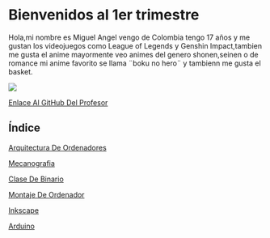 # Bienvenidos al 1er trimestre
Hola,mi nombre es Miguel Angel vengo de Colombia tengo 17 años y me gustan los videojuegos como League of Legends y Genshin Impact,tambien me gusta el anime mayormente veo animes del genero shonen,seinen o de romance mi anime favorito se llama ¨boku no hero¨ y tambienn me gusta el basket.

![](https://encrypted-tbn0.gstatic.com/images?q=tbn:ANd9GcRJnPz-hIEZDmIPxouNiMoaPn-p0ylaliVxVQ&usqp=CAU)

[Enlace Al GitHub Del Profesor](https://github.com/d-prieto?tab=overview&from=2021-07-01&to=2021-07-31)


## Índice

[Arquitectura De Ordenadores](https://github.com/miguelamgel1107/1er-trimestre-/blob/main/arquitectura%20de%20ordenadores.md)

[Mecanografia](https://github.com/miguelamgel1107/1er-trimestre-/blob/main/Mecanografia.md)

[Clase De Binario](https://github.com/miguelamgel1107/1er-trimestre-/blob/main/arquitectura%20de%20ordenadores.md#clase-de-binario)

[Montaje De Ordenador](https://github.com/miguelamgel1107/1er-trimestre-/blob/main/montaje%20ordenadores.md)

[Inkscape](https://github.com/miguelamgel1107/1er-trimestre-/blob/main/inkscape.md)

[Arduino](https://github.com/miguelamgel1107/Arduino)
